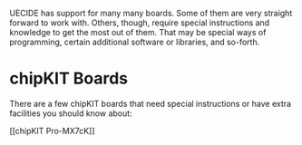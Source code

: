 UECIDE has support for many many boards.  Some of them are very straight forward to work with. Others, though, require special instructions and knowledge to get the most out of them. That may be special ways of programming, certain additional software or libraries, and so-forth.

chipKIT Boards
==============

There are a few chipKIT boards that need special instructions or have extra facilities you should know about:

[[chipKIT Pro-MX7cK]]